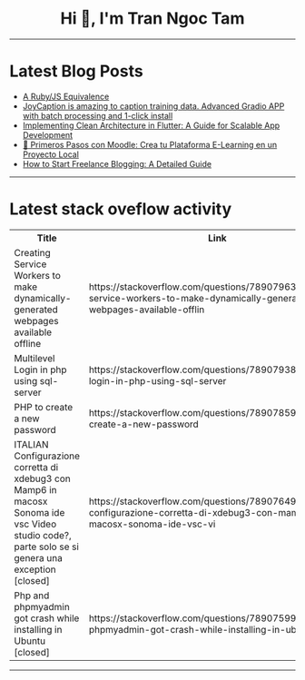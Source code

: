 <h1 align="center">Hi 👋, I'm Tran Ngoc Tam</h1>

---

# Latest Blog Posts 
<!-- BLOG-POST-LIST:START -->
- [A Ruby/JS Equivalence](https://dev.to/theholyspirit/a-rubyjs-equivalence-5gk3)
- [JoyCaption is amazing to caption training data. Advanced Gradio APP with batch processing and 1-click install](https://dev.to/furkangozukara/joycaption-is-amazing-to-caption-training-data-advanced-gradio-app-with-batch-processing-and-1-click-install-3d1i)
- [Implementing Clean Architecture in Flutter: A Guide for Scalable App Development](https://dev.to/tl23143/implementing-clean-architecture-in-flutter-a-guide-for-scalable-app-development-1h2h)
- [🚀 Primeros Pasos con Moodle: Crea tu Plataforma E-Learning en un Proyecto Local](https://dev.to/francotel/primeros-pasos-con-moodle-crea-tu-plataforma-e-learning-en-un-proyecto-local-32o0)
- [How to Start Freelance Blogging: A Detailed Guide](https://dev.to/raajaryan/how-to-start-freelance-blogging-a-detailed-guide-3bhc)
<!-- BLOG-POST-LIST:END -->

---

# Latest stack oveflow activity
<table>
  <tr><th>Title</th><th>Link</th></tr>
  <!-- STACKOVERFLOW:START --><tr><td>Creating Service Workers to make dynamically-generated webpages available offline</td><td>https://stackoverflow.com/questions/78907963/creating-service-workers-to-make-dynamically-generated-webpages-available-offlin</td></tr><tr><td>Multilevel Login in php using sql-server</td><td>https://stackoverflow.com/questions/78907938/multilevel-login-in-php-using-sql-server</td></tr><tr><td>PHP to create a new password</td><td>https://stackoverflow.com/questions/78907859/php-to-create-a-new-password</td></tr><tr><td>ITALIAN Configurazione corretta di xdebug3 con Mamp6 in macosx Sonoma ide vsc Video studio code?, parte solo se si genera una exception [closed]</td><td>https://stackoverflow.com/questions/78907649/italian-configurazione-corretta-di-xdebug3-con-mamp6-in-macosx-sonoma-ide-vsc-vi</td></tr><tr><td>Php and phpmyadmin got crash while installing in Ubuntu [closed]</td><td>https://stackoverflow.com/questions/78907599/php-and-phpmyadmin-got-crash-while-installing-in-ubuntu</td></tr><!-- STACKOVERFLOW:END -->
</table>

---


